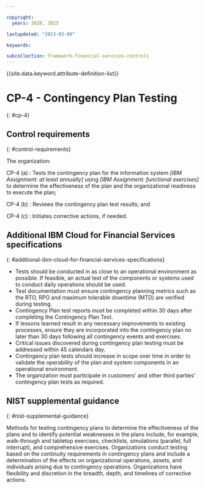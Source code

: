 ```yaml
---

copyright:
  years: 2020, 2023

lastupdated: "2023-03-08"

keywords:

subcollection: framework-financial-services-controls
---
```


{{site.data.keyword.attribute-definition-list}}

               
# CP-4 - Contingency Plan Testing
{: #cp-4}

## Control requirements
{: #control-requirements}

The organization:

CP-4 (a)
    : Tests the contingency plan for the information system _[IBM Assignment: at least annually]_ using _[IBM Assignment: functional exercises]_ to determine the effectiveness of the plan and the organizational readiness to execute the plan;

CP-4 (b)
    : Reviews the contingency plan test results; and

CP-4 (c)
    : Initiates corrective actions, if needed.

## Additional IBM Cloud for Financial Services specifications
{: #additional-ibm-cloud-for-financial-services-specifications}

- Tests should be conducted in as close to an operational environment as possible.  If feasible, an actual test of the components or systems used to conduct daily operations should be used.
- Test documentation must ensure contingency planning metrics such as the RTO, RPO and maximum tolerable downtime (MTD) are verified during testing.
- Contingency Plan test reports must be completed within 30 days after completing the Contingency Plan Test.
- If lessons learned result in any necessary improvements to existing processes, ensure they are incorporated into the contingency plan no later than 30 days following all contingency events and exercises.
- Critical issues discovered during contingency plan testing must be addressed within 45 calendars day.
- Contingency plan tests should increase in scope over time in order to validate the operability of the plan and system components in an operational environment.
- The organization must participate in customers' and other third parties' contingency plan tests as required.

## NIST supplemental guidance
{: #nist-supplemental-guidance}

Methods for testing contingency plans to determine the effectiveness of the plans and to identify potential weaknesses in the plans include, for example, walk-through and tabletop exercises, checklists, simulations (parallel, full interrupt), and comprehensive exercises. Organizations conduct testing based on the continuity requirements in contingency plans and include a determination of the effects on organizational operations, assets, and individuals arising due to contingency operations. Organizations have flexibility and discretion in the breadth, depth, and timelines of corrective actions.





